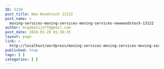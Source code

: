 ```yaml
---
ID: 5150
post_title: New Woodstock 13122
post_name: >
  moving-services-moving-services-moving-services-newwoodstock-13122
author: mrgabonijeff@gmail.com
post_date: 2018-03-28 01:38:35
layout: page
link: >
  http://localhost/wordpress/moving-services-moving-services-moving-services-newwoodstock-13122/
published: true
tags: [ ]
categories: [ ]
---
```

